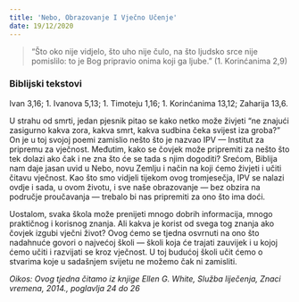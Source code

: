 ```yaml
---
title: 'Nebo, Obrazovanje I Vječno Učenje'
date: 19/12/2020
---
```


> <p></p>
> “Što oko nije vidjelo, što uho nije čulo, na što ljudsko srce nije pomislilo: to je Bog pripravio onima koji ga ljube.” (1. Korinćanima 2,9)

### Biblijski tekstovi
Ivan 3,16; 1. Ivanova 5,13; 1. Timoteju 1,16; 1. Korinćanima 13,12; Zaharija 13,6.

U strahu od smrti, jedan pjesnik pitao se kako netko može živjeti “ne znajući zasigurno kakva zora, kakva smrt, kakva sudbina čeka svijest iza groba?” On je u toj svojoj poemi zamislio nešto što je nazvao IPV — Institut za pripremu za vječnost. Međutim, kako se čovjek može pripremiti za nešto što tek dolazi ako čak i ne zna što će se tada s njim dogoditi? Srećom, Biblija nam daje jasan uvid u Nebo, novu Zemlju i način na koji ćemo živjeti i učiti čitavu vječnost. Kao što smo vidjeli tijekom ovog tromjesečja, IPV se nalazi ovdje i sada, u ovom životu, i sve naše obrazovanje — bez obzira na područje proučavanja — trebalo bi nas pripremiti za ono što ima doći.

Uostalom, svaka škola može prenijeti mnogo dobrih informacija, mnogo praktičnog i korisnog znanja. Ali kakva je korist od svega tog znanja ako čovjek izgubi vječni život? Ovog ćemo se tjedna osvrnuti na ono što nadahnuće govori o najvećoj školi — školi koja će trajati zauvijek i u kojoj ćemo učiti i razvijati se kroz vječnost. U toj budućoj školi učit ćemo o stvarima koje u sadašnjem svijetu ne možemo čak ni zamisliti.

*Oikos: Ovog tjedna čitamo iz knjige Ellen G. White, Služba liječenja, Znaci vremena, 2014., poglavlja 24 do 26*